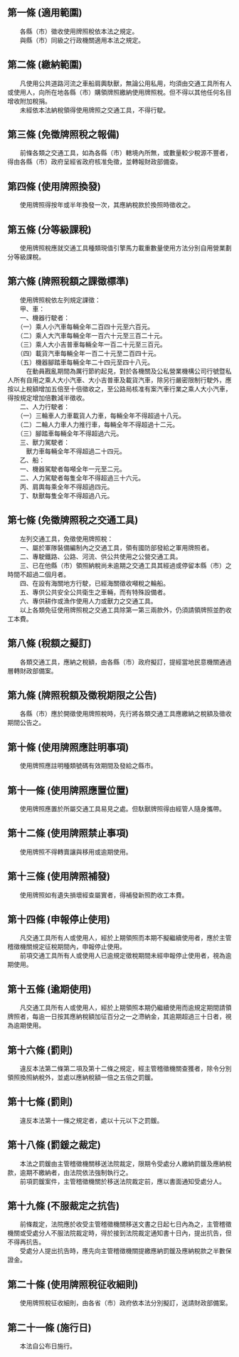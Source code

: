 第一條 (適用範圍)
-----------------
　　各縣（市）徵收使用牌照稅依本法之規定。  
　　與縣（市）同級之行政機關適用本法之規定。  


第二條 (繳納範圍)
-----------------
　　凡使用公共道路河流之車船肩輿馱獸，無論公用私用，均須由交通工具所有人或使用人，向所在地各縣（市）購領牌照繳納使用牌照稅。但不得以其他任何名目增收附加稅捐。  
　　未經依本法納稅領得使用牌照之交通工具，不得行駛。  


第三條 (免徵牌照稅之報備)
-------------------------
　　前條各類之交通工具，如為各縣（市）轄境內所無，或數量較少稅源不豐者，得由各縣（市）政府呈經省政府核准免徵，並轉報財政部備查。  


第四條 (使用牌照換發)
---------------------
　　使用牌照得按年或半年換發一次，其應納稅款於換照時徵收之。  


第五條 (分等級課稅)
-------------------
　　使用牌照稅應就交通工具種類現值引擎馬力載重數量使用方法分別自用營業劃分等級課稅。  


第六條 (牌照稅額之課徵標準)
---------------------------
　　使用牌照稅依左列規定課徵：  
　　甲、車：  
　　一、機器行駛者：  
　　（一）乘人小汽車每輛全年二百四十元至六百元。  
　　（二）乘人大汽車每輛全年一百六十元至三百二十元。  
　　（三）乘人大小吉普車每輛全年一百二十元至三百元。  
　　（四）載貨汽車每輛全年一百二十元至二百四十元。  
　　（五）機器腳踏車每輛全年二十四元至四十八元。  
　　　在動員戡亂期間為厲行節約起見，對於各機關及公私營業機構公司行號暨私人所有自用之乘人大小汽車、大小吉普車及載貨汽車，除另行嚴密限制行駛外，應按以上稅額增加五倍至十倍徵收之，至公路局核准有案汽車行業之乘人大小汽車，得按規定增加倍數減半徵收。  
　　二、人力行駛者：  
　　（一）三輪車人力車載貨人力車，每輛全年不得超過十八元。  
　　（二）二輪人力車人力推行車，每輛全年不得超過十二元。  
　　（三）腳踏車每輛全年不得超過六元。  
　　三、獸力駕駛者：  
　　　獸力車每輛全年不得超過二十四元。  
　　乙、船：  
　　一、機器駕駛者每噸全年一元至二元。  
　　二、人力駕駛者每隻全年不得超過三十六元。  
　　丙、肩輿每乘全年不得超過四元。  
　　丁、馱獸每隻全年不得超過八元。  


第七條 (免徵牌照稅之交通工具)
-----------------------------
　　左列交通工具，免徵使用牌照稅：  
　　一、屬於軍隊裝備編制內之交通工具，領有國防部發給之軍用牌照者。  
　　二、專駛鐵路、公路、河流、供公共使用之公營交通工具。  
　　三、已在他縣（市）領照納稅尚未逾期之交通工具其經過或停留本縣（市）之時間不超過二個月者。  
　　四、在設有海關地方行駛，已經海關徵收噸稅之輪船。  
　　五、專供公共安全公共衛生之車輛，而有特殊設備者。  
　　六、專供耕作或漁作使用人力或獸力之交通工具。  
　　以上各類免征使用牌照稅之交通工具除第一第三兩款外，仍須請領牌照並酌收工本費。  


第八條 (稅額之擬訂)
-------------------
　　各類交通工具，應納之稅額，由各縣（市）政府擬訂，提經當地民意機關通過層轉財政部備案。  


第九條 (牌照稅額及徵稅期限之公告)
---------------------------------
　　各縣（市）應於開徵使用牌照稅時，先行將各類交通工具應繳納之稅額及徵收期間公告之。  


第十條 (使用牌照應註明事項)
---------------------------
　　使用牌照應註明種類號碼有效期間及發給之縣市。  


第十一條 (使用牌照應置位置)
---------------------------
　　使用牌照應置於所屬交通工具易見之處。但馱獸牌照得由經管人隨身攜帶。  


第十二條 (使用牌照禁止事項)
---------------------------
　　使用牌照不得轉賣讓與移用或逾期使用。  


第十三條 (使用牌照補發)
-----------------------
　　使用牌照如有遺失損壞經查屬實者，得補發新照酌收工本費。  


第十四條 (申報停止使用)
-----------------------
　　凡交通工具所有人或使用人，經於上期領照而本期不擬繼續使用者，應於主管稽徵機關規定征稅期間內，申報停止使用。  
　　前項交通工具所有人或使用人已逾規定徵稅期間未經申報停止使用者，視為逾期使用。  


第十五條 (逾期使用)
-------------------
　　凡交通工具所有人或使用人，經於上期領照本期仍繼續使用而逾規定期間請領牌照者，每逾一日按其應納稅額加征百分之一之滯納金，其逾期超過三十日者，視為逾期使用。  


第十六條 (罰則)
---------------
　　違反本法第二條第二項及第十二條之規定，經主管稽徵機關查獲者，除令分別領照換照納稅外，並處以應納稅額一倍之五倍之罰鍰。  


第十七條 (罰則)
---------------
　　違反本法第十一條之規定者，處以十元以下之罰鍰。  


第十八條 (罰鍰之裁定)
---------------------
　　本法之罰鍰由主管稽徵機關移送法院裁定，限期令受處分人繳納罰鍰及應納稅款，逾期不繳納者，由法院依法強制執行之。  
　　前項罰鍰案件，主管稽徵機關於移送法院裁定前，應以書面通知受處分人。  


第十九條 (不服裁定之抗告)
-------------------------
　　前條裁定，法院應於收受主管稽徵機關移送文書之日起七日內為之，主管稽徵機關或受處分人不服法院裁定時，得於接到法院裁定通知書十日內，提出抗告，但不得再抗告。  
　　受處分人提出抗告時，應先向主管稽徵機關提繳應納罰鍰及應納稅款之半數保證金。  


第二十條 (使用牌照稅征收細則)
-----------------------------
　　使用牌照稅征收細則，由各省（市）政府依本法分別擬訂，送請財政部備案。  


第二十一條 (施行日)
-------------------
　　本法自公布日施行。